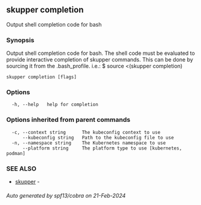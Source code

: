## skupper completion

Output shell completion code for bash

### Synopsis


Output shell completion code for bash.
The shell code must be evaluated to provide interactive
completion of skupper commands.  This can be done by sourcing it from
the .bash_profile. i.e.: $ source <(skupper completion)


```
skupper completion [flags]
```

### Options

```
  -h, --help   help for completion
```

### Options inherited from parent commands

```
  -c, --context string      The kubeconfig context to use
      --kubeconfig string   Path to the kubeconfig file to use
  -n, --namespace string    The Kubernetes namespace to use
      --platform string     The platform type to use [kubernetes, podman]
```

### SEE ALSO

* [skupper](skupper.md)	 - 

###### Auto generated by spf13/cobra on 21-Feb-2024
